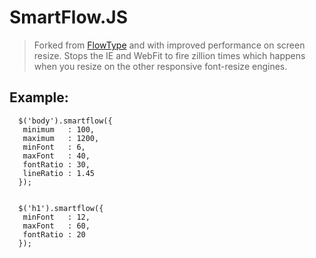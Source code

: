 # SmartFlow.JS #

> Forked from [FlowType](http://simplefocus.com/flowtype/) and with improved performance on screen resize. Stops the IE and WebFit to fire zillion times which happens when you resize on the other responsive font-resize engines.


## Example:

      $('body').smartflow({
       minimum   : 100,
       maximum   : 1200,
       minFont   : 6,
       maxFont   : 40,
       fontRatio : 30,
       lineRatio : 1.45
      }); 


      $('h1').smartflow({
       minFont   : 12,
       maxFont   : 60,
       fontRatio : 20
      }); 